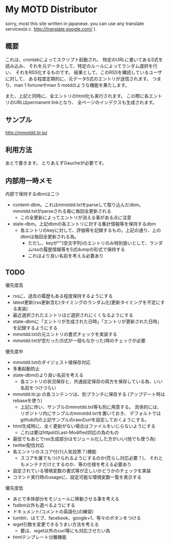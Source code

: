 My MOTD Distributor
===================

sorry, most this site written in japanese.
you can use any translate services(e.c. http://translate.google.com/ ).

概要
----

これは、crontabによってスクリプト起動され、
特定のURLに書いてあるS式を読み込み、
それを元データとして、特定のルールによってランダム選択を行い、
それをRSS化するものです。
結果として、このRSSを購読しているユーザに対して、
ある程度定期的に、元データS式のエントリが送信されます。
つまり、man 1 fortuneやman 5 motdのような機能を果たします。

また、上記と同時に、全エントリのhtml化も実行されます。
この際に各エントリのURLはpermanent linkとなり、
全ページのインデクスも生成されます。


サンプル
--------

http://mmotdd.tir.jp/


利用方法
--------

あとで書きます。
とりあえずGaucheが必要です。


内部用一時メモ
--------------

内部で保持するdbmは二つ
- content-dbm。これはmmotdd.txtをparseして取り込んだdbm。mmotdd.txtがparseされる毎に毎回全更新される
    - この全更新によってエントリが消える事がある点に注意
- state-dbm。上記dbmの各エントリに対する集計情報等を保持するdbm
  - 各エントリのkeyに対して、評価等を記録するもの。上記の通り、上のdbmは毎回全更新される為。
    - ただし、keyが""(空文字列)のエントリのみ特別扱いとして、ランダムrssの履歴情報等をS式dumpの形式で保持する
    - これはより良い名前を考える必要あり


TODO
----

優先度高

- rssに、過去の履歴もある程度保持するようにする
- latest更新(rss更新含む)タイミングのランダム化(更新タイミングを不定にする実装)
- 最近選択されたエントリほど選択されにくくなるようにする
- state-dbmに「エントリが生成された日時」「エントリが更新された日時」を記録するようにする
- mmotdd.txtの元エントリの書式チェックを実装する
- mmotdd.txtが空だった(S式が一個もなかった)時のチェックが必要


優先度中

- mmotdd.txtのダイジェスト値保存対応
- 多重起動防止
- state-dbmのより良い名前を考える
    - 各エントリの状況保存と、共通設定保存の両方を保存している為、いい名前をつけづらい
- mmotdd.tir.jp の各コンテンツは、別ブランチに保存する
  (アップデート時はrebaseを使う)
    - 上記に伴い、サンプルのmmotdd.txt等も別に用意する。
      具体的には、リポジトリ内にサンプルのmmotdd.txtを置いておき、
      デフォルトではgithub内の上記サンプルのrawのurlを設定しておくようにする。
- html生成時に、全く更新がない場合はファイルをいじらないようにする
    - これは要はhttpdのLast-Modified対応の為のもの
- 最低でもあとでrss生成部分はモジュール化した方がいい(他でも使う為)
- twitter配信対応
- 各エントリのスコア付け(人気投票？)機能
    - スコアを誰でもつけられるようにするのか(荒らし対応必要？)、
      それともメンテナだけとするのか、等の仕様を考える必要あり
- 設定されている環境変数の書式等が正しいかどうかのチェックを実装
- コマンド実行時のusageに、設定可能な環境変数一覧を表示する


優先度低

- あとで本体部分をモジュールに移動させる事を考える
- fsdbm以外も選べるようにする
- ドキュメント/コメントの英語化(の練習)
- tumblr、はてブ、facebook、google+1、等々のボタンをつける
- wget引数を変更できるうまい方法を考える
    - 要は、wget以外のcurl等にも対応させたい為
- htmlテンプレート分離機能






